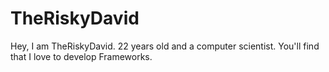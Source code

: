 # TheRiskyDavid

Hey, I am TheRiskyDavid. 22 years old and a computer scientist. You'll find that I love to develop Frameworks.
